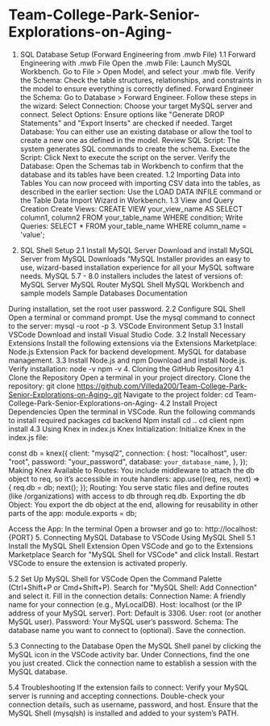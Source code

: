 # Team-College-Park-Senior-Explorations-on-Aging-

1. SQL Database Setup (Forward Engineering from .mwb File)
1.1 Forward Engineering with .mwb File
Open the .mwb File:
Launch MySQL Workbench.
Go to File > Open Model, and select your .mwb file.
Verify the Schema:
Check the table structures, relationships, and constraints in the model to ensure everything is correctly defined.
Forward Engineer the Schema:
Go to Database > Forward Engineer.
Follow these steps in the wizard:
Select Connection: Choose your target MySQL server and connect.
Select Options: Ensure options like "Generate DROP Statements" and "Export Inserts" are checked if needed.
Target Database: You can either use an existing database or allow the tool to create a new one as defined in the model.
Review SQL Script: The system generates SQL commands to create the schema.
Execute the Script: Click Next to execute the script on the server.
Verify the Database:
Open the Schemas tab in Workbench to confirm that the database and its tables have been created.
1.2 Importing Data into Tables
You can now proceed with importing CSV data into the tables, as described in the earlier section:
Use the LOAD DATA INFILE command or the Table Data Import Wizard in Workbench.
1.3 View and Query Creation
Create Views:
CREATE VIEW your_view_name AS
SELECT column1, column2 
FROM your_table_name
WHERE condition;
Write Queries: 
SELECT * FROM your_table_name WHERE column_name = 'value';

2. SQL Shell Setup
2.1 Install MySQL Server
Download and install MySQL Server from MySQL Downloads
“MySQL Installer provides an easy to use, wizard-based installation experience for all your MySQL software needs. MySQL 5.7 - 8.0 installers includes the latest of versions of: 
MySQL Server
MySQL Router
MySQL Shell
MySQL Workbench and sample models
Sample Databases
Documentation


During installation, set the root user password.
2.2 Configure SQL Shell
Open a terminal or command prompt.
Use the mysql command to connect to the server:
mysql -u root -p
3. VSCode Environment Setup
3.1 Install VSCode
Download and install Visual Studio Code.
3.2 Install Necessary Extensions
Install the following extensions via the Extensions Marketplace:
Node.js Extension Pack for backend development.
MySQL for database management.
3.3 Install Node.js and npm
Download and install Node.js.
Verify installation:
node -v
npm -v
4. Cloning the GitHub Repository
4.1 Clone the Repository Open a terminal in your project directory.
Clone the repository:
git clone <insert clone URL here>
https://github.com/Villeda200/Team-College-Park-Senior-Explorations-on-Aging-.git 
Navigate to the project folder:
cd Team-College-Park-Senior-Explorations-on-Aging-
4.2 Install Project Dependencies
Open the terminal in VSCode.
Run the following commands to install required packages
cd backend
Npm install
cd ..
cd client
npm install
4.3 Using Knex in index.js
Knex Initialization:
Initialize Knex in the index.js file:

const db = knex({
    client: "mysql2",
    connection: {
        host: "localhost",
        user: "root",
        password: "your_password",
        database: `your_database_name`,
    },
});
Making Knex Available to Routes:
You include middleware to attach the db object to req, so it’s accessible in route handlers:
app.use((req, res, next) => {
    req.db = db;
    next();
});
Routing:
You serve static files and define routes (like /organizations) with access to db through req.db.
Exporting the db Object:
You export the db object at the end, allowing for reusability in other parts of the app:
module.exports = db;


Access the App:
In the terminal Open a browser and go to:
http://localhost:{PORT}
5. Connecting MySQL Database to VSCode Using MySQL Shell
5.1 Install the MySQL Shell Extension
Open VSCode and go to the Extensions Marketplace 
Search for "MySQL Shell for VSCode" and click Install.
Restart VSCode to ensure the extension is activated properly.

5.2 Set Up MySQL Shell for VSCode
Open the Command Palette (Ctrl+Shift+P or Cmd+Shift+P).
Search for "MySQL Shell: Add Connection" and select it.
Fill in the connection details:
Connection Name: A friendly name for your connection (e.g., MyLocalDB).
Host: localhost (or the IP address of your MySQL server).
Port: Default is 3306.
User: root (or another MySQL user).
Password: Your MySQL user’s password.
Schema: The database name you want to connect to (optional).
Save the connection.

5.3 Connecting to the Database
Open the MySQL Shell panel by clicking the MySQL icon in the VSCode activity bar.
Under Connections, find the one you just created.
Click the connection name to establish a session with the MySQL database.

5.4 Troubleshooting
If the extension fails to connect:
Verify your MySQL server is running and accepting connections.
Double-check your connection details, such as username, password, and host.
Ensure that the MySQL Shell (mysqlsh) is installed and added to your system’s PATH.




